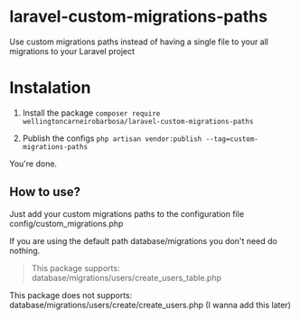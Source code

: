 # laravel-custom-migrations-paths
Use custom migrations paths instead of having a single file to your all migrations to your Laravel project

# Instalation
1. Install the package
`composer require wellingtoncarneirobarbosa/laravel-custom-migrations-paths`

2. Publish the configs
`php artisan vendor:publish --tag=custom-migrations-paths`

You're done.


## How to use?
Just add your custom migrations paths to the configuration file config/custom_migrations.php


If you are using the default path database/migrations you don't need do nothing.

> This package supports: database/migrations/users/create_users_table.php

  This package does not supports: database/migrations/users/create/create_users.php (I wanna add this later)
